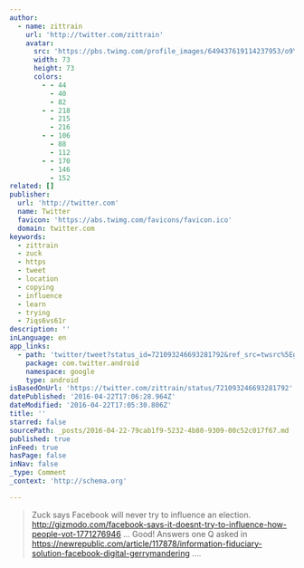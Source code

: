 ```yaml
---
author:
  - name: zittrain
    url: 'http://twitter.com/zittrain'
    avatar:
      src: 'https://pbs.twimg.com/profile_images/649437619114237953/o9Yf17Q6_bigger.jpg'
      width: 73
      height: 73
      colors:
        - - 44
          - 40
          - 82
        - - 218
          - 215
          - 216
        - - 106
          - 88
          - 112
        - - 170
          - 146
          - 152
related: []
publisher:
  url: 'http://twitter.com'
  name: Twitter
  favicon: 'https://abs.twimg.com/favicons/favicon.ico'
  domain: twitter.com
keywords:
  - zittrain
  - zuck
  - https
  - tweet
  - location
  - copying
  - influence
  - learn
  - trying
  - 7iqs6vs61r
description: ''
inLanguage: en
app_links:
  - path: 'twitter/tweet?status_id=721093246693281792&ref_src=twsrc%5Egoogle%7Ctwcamp%5Eandroidseo%7Ctwgr%5Estatus%7Ctwterm%5E721093246693281792'
    package: com.twitter.android
    namespace: google
    type: android
isBasedOnUrl: 'https://twitter.com/zittrain/status/721093246693281792'
datePublished: '2016-04-22T17:06:28.964Z'
dateModified: '2016-04-22T17:05:30.806Z'
title: ''
starred: false
sourcePath: _posts/2016-04-22-79cab1f9-5232-4b80-9309-00c52c017f67.md
published: true
inFeed: true
hasPage: false
inNav: false
_type: Comment
_context: 'http://schema.org'

---
```

> Zuck says Facebook will never try to influence an election. http://gizmodo.com/facebook-says-it-doesnt-try-to-influence-how-people-vot-1771276946 ... Good! Answers one Q asked in https://newrepublic.com/article/117878/information-fiduciary-solution-facebook-digital-gerrymandering ....
